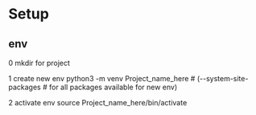# Setup
## env

0 mkdir for project

1 create  new env
python3 -m venv Project_name_here   # (--system-site-packages # for all packages available for new env)


2 activate env
source Project_name_here/bin/activate
